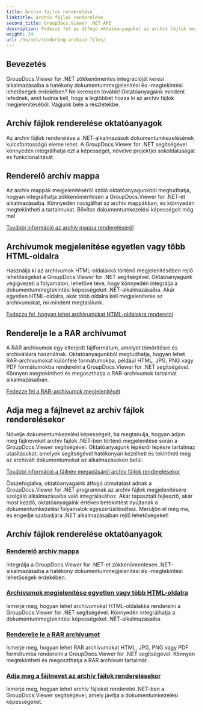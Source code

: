 ```yaml
---
title: Archív fájlok renderelése
linktitle: Archív fájlok renderelése
second_title: GroupDocs.Viewer .NET API
description: Fedezze fel az átfogó oktatóanyagokat az archív fájlok megjelenítéséhez a GroupDocs.Viewer for .NET segítségével. Zökkenőmentesen és hatékonyan integrálható .NET-alkalmazásaiba.
weight: 24
url: /hu/net/rendering-archive-files/
---
```

## Bevezetés

GroupDocs.Viewer for .NET zökkenőmentes integrációját keresi alkalmazásaiba a hatékony dokumentummegjelenítési és -megtekintési lehetőségek érdekében? Ne keressen tovább! Oktatóanyagaink mindent lefednek, amit tudnia kell, hogy a legtöbbet hozza ki az archív fájlok megjelenítéséből. Vágjunk bele a részletekbe.

## Archív fájlok renderelése oktatóanyagok

Az archív fájlok renderelése a .NET-alkalmazások dokumentumkezelésének kulcsfontosságú eleme lehet. A GroupDocs.Viewer for .NET segítségével könnyedén integrálhatja ezt a képességet, növelve projektjei sokoldalúságát és funkcionalitását.

## Renderelő archív mappa

Az archív mappák megjelenítéséről szóló oktatóanyagunkból megtudhatja, hogyan integrálhatja zökkenőmentesen a GroupDocs.Viewer for .NET-et alkalmazásaiba. Könnyedén navigálhat az archív mappákban, és könnyedén megtekintheti a tartalmukat. Bővítse dokumentumkezelési képességeit még ma!

[További információ az archív mappa rendereléséről](./render-archive-folder/)

## Archívumok megjelenítése egyetlen vagy több HTML-oldalra

Használja ki az archívumok HTML-oldalakká történő megjelenítésében rejlő lehetőségeket a GroupDocs.Viewer for .NET segítségével. Oktatóanyagunk végigvezeti a folyamaton, lehetővé téve, hogy könnyedén integrálja a dokumentummegtekintési képességeket .NET-alkalmazásaiba. Akár egyetlen HTML-oldalra, akár több oldalra kell megjelenítenie az archívumokat, mi mindent megtalálunk.

[Fedezze fel, hogyan lehet archívumokat HTML-oldalakra renderelni](./render-archives-html/)

## Renderelje le a RAR archívumot

A RAR archívumok egy elterjedt fájlformátum, amelyet tömörítésre és archiválásra használnak. Oktatóanyagunkból megtudhatja, hogyan lehet RAR-archívumokat különféle formátumokba, például HTML, JPG, PNG vagy PDF formátumokba renderelni a GroupDocs.Viewer for .NET segítségével. Könnyen megtekintheti és megoszthatja a RAR-archívumok tartalmát alkalmazásaiban.

[Fedezze fel a RAR-archívumok megjelenítését](./render-rar/)

## Adja meg a fájlnevet az archív fájlok renderelésekor

Növelje dokumentumkezelési képességeit, ha megtanulja, hogyan adjon meg fájlneveket archív fájlok .NET-ben történő megjelenítése során a GroupDocs.Viewer segítségével. Oktatóanyagunk lépésről lépésre tartalmaz utasításokat, amelyek segítségével hatékonyan kezelheti és tekintheti meg az archivált dokumentumokat az alkalmazásokon belül.

[További információ a fájlnév megadásáról archív fájlok renderelésekor](./specify-filename-render-archive/)

Összefoglalva, oktatóanyagaink átfogó útmutatást adnak a GroupDocs.Viewer for .NET programnak az archív fájlok megjelenítésére szolgáló alkalmazásaiba való integrálásához. Akár tapasztalt fejlesztő, akár most kezdő, oktatóanyagaink értékes betekintést nyújtanak a dokumentumkezelési folyamatok egyszerűsítéséhez. Merüljön el még ma, és engedje szabadjára .NET alkalmazásaiban rejlő lehetőségeket!
## Archív fájlok renderelése oktatóanyagok
### [Renderelő archív mappa](./render-archive-folder/)
Integrálja a GroupDocs.Viewer for .NET-et zökkenőmentesen .NET-alkalmazásaiba a hatékony dokumentummegjelenítési és -megtekintési lehetőségek érdekében.
### [Archívumok megjelenítése egyetlen vagy több HTML-oldalra](./render-archives-html/)
Ismerje meg, hogyan lehet archívumokat HTML-oldalakká renderelni a GroupDocs.Viewer for .NET segítségével. Könnyedén integrálhatja a dokumentummegtekintési képességeket .NET-alkalmazásaiba.
### [Renderelje le a RAR archívumot](./render-rar/)
Ismerje meg, hogyan lehet RAR archívumokat HTML, JPG, PNG vagy PDF formátumba renderelni a GroupDocs.Viewer for .NET segítségével. Könnyen megtekintheti és megoszthatja a RAR archívum tartalmát.
### [Adja meg a fájlnevet az archív fájlok renderelésekor](./specify-filename-render-archive/)
Ismerje meg, hogyan lehet archív fájlokat renderelni .NET-ben a GroupDocs.Viewer segítségével, amely javítja a dokumentumkezelési képességeket.
